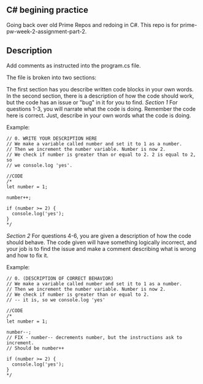 ## C# begining practice
Going back over old Prime Repos and redoing in C#.  This repo is for prime-pw-week-2-assignment-part-2.

## Description
Add comments as instructed into the program.cs file.

The file is broken into two sections:

The first section has you describe written code blocks in your own words.
In the second section, there is a description of how the code should work, but the code has an issue or "bug" in it for you to find.
_Section 1_
For questions 1-3, you will narrate what the code is doing. Remember the code here is correct. Just, describe in your own words what the code is doing.

Example:
```
// 0. WRITE YOUR DESCRIPTION HERE
// We make a variable called number and set it to 1 as a number.
// Then we increment the number variable. Number is now 2.
// We check if number is greater than or equal to 2. 2 is equal to 2, so
// we console.log 'yes'.

//CODE
/*
let number = 1;

number++;

if (number >= 2) {
  console.log('yes');
}
*/
```

_Section 2_
For questions 4-6, you are given a description of how the code should behave. The code given will have something logically incorrect, and your job is to find the issue and make a comment describing what is wrong and how to fix it.

Example:
```
// 0. (DESCRIPTION OF CORRECT BEHAVIOR)
// We make a variable called number and set it to 1 as a number.
// Then we increment the number variable. Number is now 2.
// We check if number is greater than or equal to 2. 
// -- it is, so we console.log 'yes'

//CODE
/*
let number = 1;

number--; 
// FIX - number-- decrements number, but the instructions ask to increment. 
// Should be number++

if (number >= 2) {
  console.log('yes');
}
*/
```